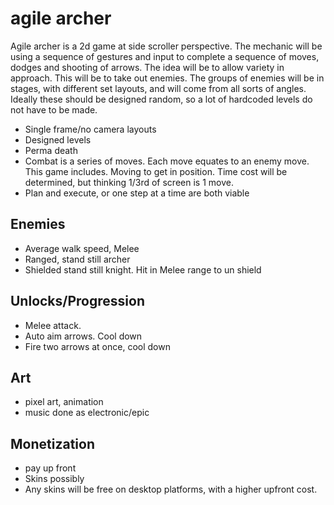 # agile archer

Agile archer is a 2d game at side scroller perspective. The mechanic will be using a sequence of gestures and input to complete a sequence of moves, dodges and shooting of arrows. The idea will be to allow variety in approach. This will be to take out enemies. The groups of enemies will be in stages, with different set layouts, and will come from all sorts of angles. Ideally these should be designed random, so a lot of hardcoded levels do not have to be made.

- Single frame/no camera layouts
- Designed levels
- Perma death
- Combat is a series of moves. Each move equates to an enemy move. This game includes. Moving to get in position. Time cost will be determined, but thinking 1/3rd of screen is 1 move.
- Plan and execute, or one step at a time are both viable

## Enemies

- Average walk speed, Melee
- Ranged, stand still archer
- Shielded stand still knight. Hit in Melee range to un shield

## Unlocks/Progression

- Melee attack.
- Auto aim arrows. Cool down
- Fire two arrows at once, cool down

## Art

- pixel art, animation
- music done as electronic/epic

## Monetization

- pay up front
- Skins possibly
- Any skins will be free on desktop platforms, with a higher upfront cost.
